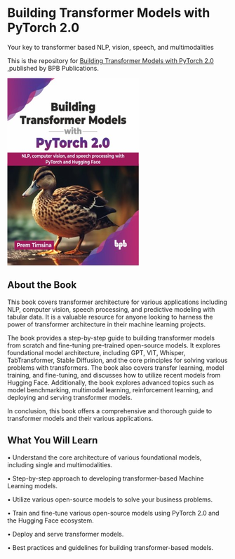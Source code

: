 # Building Transformer Models with PyTorch 2.0

Your key to transformer based NLP, vision, speech, and multimodalities

This is the repository for [Building Transformer Models with PyTorch 2.0
](https://bpbonline.com/products/building-transformer-models-with-pytorch-2-0?_pos=1&_sid=1a44a1b38&_ss=r&variant=43297384005832),published by BPB Publications.

<img src="9789355517494.jpg">

## About the Book
This book covers transformer architecture for various applications including NLP, computer vision, speech processing, and predictive modeling with tabular data. It is a valuable resource for anyone looking to harness the power of transformer architecture in their machine learning projects.

The book provides a step-by-step guide to building transformer models from scratch and fine-tuning pre-trained open-source models. It explores foundational model architecture, including GPT, VIT, Whisper, TabTransformer, Stable Diffusion, and the core principles for solving various problems with transformers. The book also covers transfer learning, model training, and fine-tuning, and discusses how to utilize recent models from Hugging Face. Additionally, the book explores advanced topics such as model benchmarking, multimodal learning, reinforcement learning, and deploying and serving transformer models.

In conclusion, this book offers a comprehensive and thorough guide to transformer models and their various applications.

## What You Will Learn
• Understand the core architecture of various foundational models, including single and multimodalities.

• Step-by-step approach to developing transformer-based Machine Learning models.

• Utilize various open-source models to solve your business problems.

• Train and fine-tune various open-source models using PyTorch 2.0 and the Hugging Face ecosystem.

• Deploy and serve transformer models.

• Best practices and guidelines for building transformer-based models.
